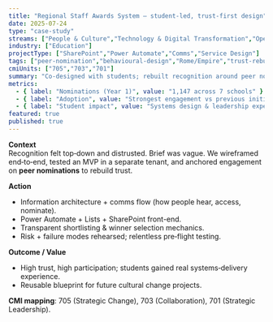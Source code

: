```yaml
---
title: "Regional Staff Awards System — student-led, trust-first design"
date: 2025-07-24
type: "case-study"
streams: ["People & Culture","Technology & Digital Transformation","Operational Excellence"]
industry: ["Education"]
projectType: ["SharePoint","Power Automate","Comms","Service Design"]
tags: ["peer-nomination","behavioural-design","Rome/Empire","trust-rebuild"]
cmiUnits: ["705","703","701"]
summary: "Co-designed with students; rebuilt recognition around peer nominations and simple, transparent flow. Launched regionally with high engagement."
metrics:
  - { label: "Nominations (Year 1)", value: "1,147 across 7 schools" }
  - { label: "Adoption", value: "Strongest engagement vs previous initiatives" }
  - { label: "Student impact", value: "Systems design & leadership experience" }
featured: true
published: true
---
```


**Context**  
Recognition felt top‑down and distrusted. Brief was vague. We wireframed end‑to‑end, tested an MVP in a separate tenant, and anchored engagement on **peer nominations** to rebuild trust.

**Action**  
- Information architecture + comms flow (how people hear, access, nominate).  
- Power Automate + Lists + SharePoint front-end.  
- Transparent shortlisting & winner selection mechanics.  
- Risk + failure modes rehearsed; relentless pre‑flight testing.

**Outcome / Value**  
- High trust, high participation; students gained real systems‑delivery experience.  
- Reusable blueprint for future cultural change projects.

**CMI mapping**: 705 (Strategic Change), 703 (Collaboration), 701 (Strategic Leadership).


